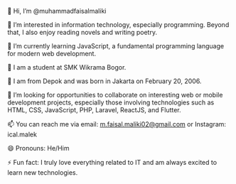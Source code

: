 👋 Hi, I’m @muhammadfaisalmaliki

👀 I’m interested in information technology, especially programming. Beyond that, I also enjoy reading novels and writing poetry.

🌱 I’m currently learning JavaScript, a fundamental programming language for modern web development.

🏫 I am a student at SMK Wikrama Bogor.

📍 I am from Depok and was born in Jakarta on February 20, 2006.

💞️ I’m looking for opportunities to collaborate on interesting web or mobile development projects, especially those involving technologies such as HTML, CSS, JavaScript, PHP, Laravel, ReactJS, and Flutter.

📫 You can reach me via email: m.faisal.maliki02@gmail.com or Instagram: ical.malek

😄 Pronouns: He/Him

⚡ Fun fact: I truly love everything related to IT and am always excited to learn new technologies.
